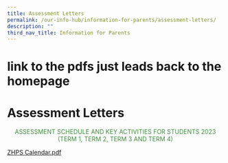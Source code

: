 ```yaml
---
title: Assessment Letters
permalink: /our-info-hub/information-for-parents/assessment-letters/
description: ""
third_nav_title: Information for Parents
---
```

# link to the pdfs just leads back to the homepage
# Assessment Letters


<p style="text-align: center; color: #428e3f">ASSESSMENT SCHEDULE AND KEY ACTIVITIES FOR STUDENTS 2023<br>(TERM 1, TERM 2, TERM 3 AND TERM 4)</p>

[ZHPS Calendar.pdf](https://zhenghuapri.moe.edu.sg/)